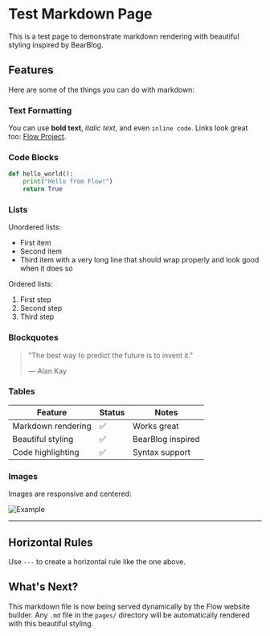 # Test Markdown Page

This is a test page to demonstrate markdown rendering with beautiful styling inspired by BearBlog.

## Features

Here are some of the things you can do with markdown:

### Text Formatting

You can use **bold text**, *italic text*, and even `inline code`. Links look great too: [Flow Project](https://github.com/yourusername/flow).

### Code Blocks

```python
def hello_world():
    print("Hello from Flow!")
    return True
```

### Lists

Unordered lists:
- First item
- Second item
- Third item with a very long line that should wrap properly and look good when it does so

Ordered lists:
1. First step
2. Second step
3. Third step

### Blockquotes

> "The best way to predict the future is to invent it."
> <footer>— Alan Kay</footer>

### Tables

| Feature | Status | Notes |
|---------|--------|-------|
| Markdown rendering | ✅ | Works great |
| Beautiful styling | ✅ | BearBlog inspired |
| Code highlighting | ✅ | Syntax support |

### Images

Images are responsive and centered:

![Example](https://via.placeholder.com/600x300)

---

## Horizontal Rules

Use `---` to create a horizontal rule like the one above.

## What's Next?

This markdown file is now being served dynamically by the Flow website builder. Any `.md` file in the `pages/` directory will be automatically rendered with this beautiful styling.


